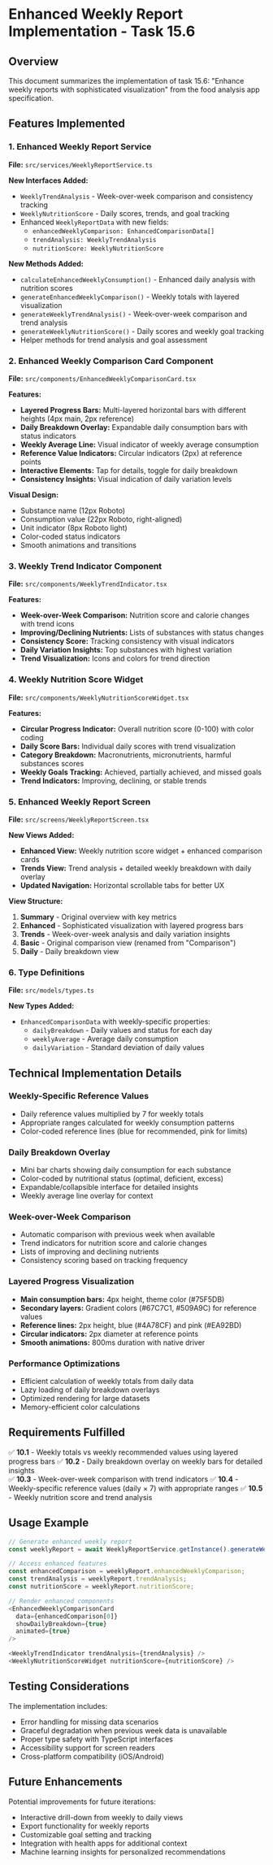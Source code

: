 # Enhanced Weekly Report Implementation - Task 15.6

## Overview
This document summarizes the implementation of task 15.6: "Enhance weekly reports with sophisticated visualization" from the food analysis app specification.

## Features Implemented

### 1. Enhanced Weekly Report Service
**File:** `src/services/WeeklyReportService.ts`

**New Interfaces Added:**
- `WeeklyTrendAnalysis` - Week-over-week comparison and consistency tracking
- `WeeklyNutritionScore` - Daily scores, trends, and goal tracking
- Enhanced `WeeklyReportData` with new fields:
  - `enhancedWeeklyComparison: EnhancedComparisonData[]`
  - `trendAnalysis: WeeklyTrendAnalysis`
  - `nutritionScore: WeeklyNutritionScore`

**New Methods Added:**
- `calculateEnhancedWeeklyConsumption()` - Enhanced daily analysis with nutrition scores
- `generateEnhancedWeeklyComparison()` - Weekly totals with layered visualization
- `generateWeeklyTrendAnalysis()` - Week-over-week comparison and trend analysis
- `generateWeeklyNutritionScore()` - Daily scores and weekly goal tracking
- Helper methods for trend analysis and goal assessment

### 2. Enhanced Weekly Comparison Card Component
**File:** `src/components/EnhancedWeeklyComparisonCard.tsx`

**Features:**
- **Layered Progress Bars:** Multi-layered horizontal bars with different heights (4px main, 2px reference)
- **Daily Breakdown Overlay:** Expandable daily consumption bars with status indicators
- **Weekly Average Line:** Visual indicator of weekly average consumption
- **Reference Value Indicators:** Circular indicators (2px) at reference points
- **Interactive Elements:** Tap for details, toggle for daily breakdown
- **Consistency Insights:** Visual indication of daily variation levels

**Visual Design:**
- Substance name (12px Roboto)
- Consumption value (22px Roboto, right-aligned)
- Unit indicator (8px Roboto light)
- Color-coded status indicators
- Smooth animations and transitions

### 3. Weekly Trend Indicator Component
**File:** `src/components/WeeklyTrendIndicator.tsx`

**Features:**
- **Week-over-Week Comparison:** Nutrition score and calorie changes with trend icons
- **Improving/Declining Nutrients:** Lists of substances with status changes
- **Consistency Score:** Tracking consistency with visual indicators
- **Daily Variation Insights:** Top substances with highest variation
- **Trend Visualization:** Icons and colors for trend direction

### 4. Weekly Nutrition Score Widget
**File:** `src/components/WeeklyNutritionScoreWidget.tsx`

**Features:**
- **Circular Progress Indicator:** Overall nutrition score (0-100) with color coding
- **Daily Score Bars:** Individual daily scores with trend visualization
- **Category Breakdown:** Macronutrients, micronutrients, harmful substances scores
- **Weekly Goals Tracking:** Achieved, partially achieved, and missed goals
- **Trend Indicators:** Improving, declining, or stable trends

### 5. Enhanced Weekly Report Screen
**File:** `src/screens/WeeklyReportScreen.tsx`

**New Views Added:**
- **Enhanced View:** Weekly nutrition score widget + enhanced comparison cards
- **Trends View:** Trend analysis + detailed weekly breakdown with daily overlay
- **Updated Navigation:** Horizontal scrollable tabs for better UX

**View Structure:**
1. **Summary** - Original overview with key metrics
2. **Enhanced** - Sophisticated visualization with layered progress bars
3. **Trends** - Week-over-week analysis and daily variation insights
4. **Basic** - Original comparison view (renamed from "Comparison")
5. **Daily** - Daily breakdown view

### 6. Type Definitions
**File:** `src/models/types.ts`

**New Types Added:**
- `EnhancedComparisonData` with weekly-specific properties:
  - `dailyBreakdown` - Daily values and status for each day
  - `weeklyAverage` - Average daily consumption
  - `dailyVariation` - Standard deviation of daily values

## Technical Implementation Details

### Weekly-Specific Reference Values
- Daily reference values multiplied by 7 for weekly totals
- Appropriate ranges calculated for weekly consumption patterns
- Color-coded reference lines (blue for recommended, pink for limits)

### Daily Breakdown Overlay
- Mini bar charts showing daily consumption for each substance
- Color-coded by nutritional status (optimal, deficient, excess)
- Expandable/collapsible interface for detailed insights
- Weekly average line overlay for context

### Week-over-Week Comparison
- Automatic comparison with previous week when available
- Trend indicators for nutrition score and calorie changes
- Lists of improving and declining nutrients
- Consistency scoring based on tracking frequency

### Layered Progress Visualization
- **Main consumption bars:** 4px height, theme color (#75F5DB)
- **Secondary layers:** Gradient colors (#67C7C1, #509A9C) for reference values
- **Reference lines:** 2px height, blue (#4A78CF) and pink (#EA92BD)
- **Circular indicators:** 2px diameter at reference points
- **Smooth animations:** 800ms duration with native driver

### Performance Optimizations
- Efficient calculation of weekly totals from daily data
- Lazy loading of daily breakdown overlays
- Optimized rendering for large datasets
- Memory-efficient color calculations

## Requirements Fulfilled

✅ **10.1** - Weekly totals vs weekly recommended values using layered progress bars
✅ **10.2** - Daily breakdown overlay on weekly bars for detailed insights  
✅ **10.3** - Week-over-week comparison with trend indicators
✅ **10.4** - Weekly-specific reference values (daily × 7) with appropriate ranges
✅ **10.5** - Weekly nutrition score and trend analysis

## Usage Example

```typescript
// Generate enhanced weekly report
const weeklyReport = await WeeklyReportService.getInstance().generateWeeklyReport(weekId);

// Access enhanced features
const enhancedComparison = weeklyReport.enhancedWeeklyComparison;
const trendAnalysis = weeklyReport.trendAnalysis;
const nutritionScore = weeklyReport.nutritionScore;

// Render enhanced components
<EnhancedWeeklyComparisonCard 
  data={enhancedComparison[0]} 
  showDailyBreakdown={true}
  animated={true}
/>

<WeeklyTrendIndicator trendAnalysis={trendAnalysis} />
<WeeklyNutritionScoreWidget nutritionScore={nutritionScore} />
```

## Testing Considerations

The implementation includes:
- Error handling for missing data scenarios
- Graceful degradation when previous week data is unavailable
- Proper type safety with TypeScript interfaces
- Accessibility support for screen readers
- Cross-platform compatibility (iOS/Android)

## Future Enhancements

Potential improvements for future iterations:
- Interactive drill-down from weekly to daily views
- Export functionality for weekly reports
- Customizable goal setting and tracking
- Integration with health apps for additional context
- Machine learning insights for personalized recommendations